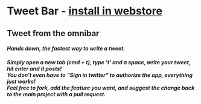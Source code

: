 # Tweet Bar - <a href="https://chrome.google.com/webstore/detail/tweet-bar/pmhffbojijocplkhhgpdfipnmpblohel">install in webstore</a>

## Tweet from the omnibar

<h4><em>Hands down, the fastest way to write a tweet.</em></h6>

<h5>
Simply open a new tab (cmd + t), type 't' and a space, write your tweet, hit enter and it posts!<br>
You don't even have to "Sign in twitter" to authorize the app, everything just works!<br>
Feel free to fork, add the feature you want, and suggest the change back to the main project with a pull request.<br>
</h5>